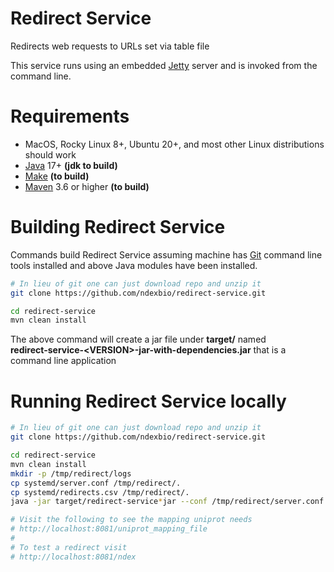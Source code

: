 
[jetty]: http://eclipse.org/jetty/
[maven]: http://maven.apache.org/
[java]: https://www.oracle.com/java/index.html
[git]: https://git-scm.com/
[make]: https://www.gnu.org/software/make
[docker]: https://www.docker.com/

Redirect Service
===================================

Redirects web requests to URLs set via table file

This service runs using an embedded [Jetty][jetty] server and is invoked
from the command line. 


Requirements
=============

* MacOS, Rocky Linux 8+, Ubuntu 20+, and most other Linux distributions should work
* [Java][java] 17+ **(jdk to build)**
* [Make][make] **(to build)**
* [Maven][maven] 3.6 or higher **(to build)**

Building Redirect Service
=========================================

Commands build Redirect Service assuming machine has [Git][git] command line tools 
installed and above Java modules have been installed.

```Bash
# In lieu of git one can just download repo and unzip it
git clone https://github.com/ndexbio/redirect-service.git

cd redirect-service
mvn clean install
```

The above command will create a jar file under **target/** named  
**redirect-service-\<VERSION\>-jar-with-dependencies.jar** that
is a command line application

Running Redirect Service locally
==================================================

```Bash
# In lieu of git one can just download repo and unzip it
git clone https://github.com/ndexbio/redirect-service.git

cd redirect-service
mvn clean install
mkdir -p /tmp/redirect/logs
cp systemd/server.conf /tmp/redirect/.
cp systemd/redirects.csv /tmp/redirect/.
java -jar target/redirect-service*jar --conf /tmp/redirect/server.conf --mode runserver

# Visit the following to see the mapping uniprot needs
# http://localhost:8081/uniprot_mapping_file
#
# To test a redirect visit
# http://localhost:8081/ndex
```
